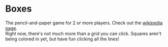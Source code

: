 Boxes
=====
The pencil-and-paper game for 2 or more players.
Check out the [wikipedia page](http://en.wikipedia.org/wiki/Dots_and_Boxes).  
Right now, there's not much more than a grid you can click. Squares aren't being colored in yet, but have fun clicking all the lines!
